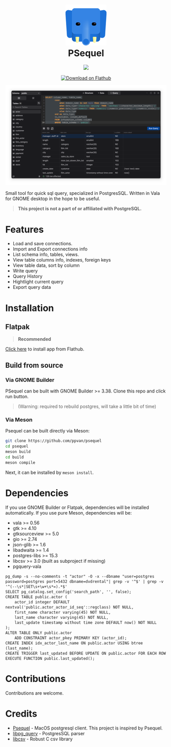 <!--
    2023 ppvan phuclaplace@gmail.com
-->
<h1 align="center">
<img
    src="data/icons/hicolor/scalable/apps/me.ppvan.psequel.svg" alt="PSequel"
    width="128"
    height="128"/><br/>
    PSequel
</h1>

<p align="center">
<a href="https://stopthemingmy.app">
    <img width="200" src="https://stopthemingmy.app/badge.svg"/>
</a>
</p>

<p align="center">
<a href="https://flathub.org/apps/me.ppvan.psequel">
    <img width="200" src="https://flathub.org/assets/badges/flathub-badge-en.png" alt="Download on Flathub">
</a>
</p>

<p align="center">
    <img alt="Screenshot" src="screenshots/screenshot.png"/>
</p>


Small tool for quick sql query, specialized in PostgresSQL. Written in Vala for GNOME desktop in the hope to be useful.

> **This project is not a part of or affiliated with PostgreSQL.**

# Features
- Load and save connections.
- Import and Export connections info
- List schema info, tables, views.
- View table columns info, indexes, foreign keys
- View table data, sort by column
- Write query
- Query History
- Hightlight current query
- Export query data

# Installation

## Flatpak
> **Recommended**

<a href="https://flathub.org/apps/me.ppvan.psequel">Click here</a> to install app from Flathub.

## Build from source
### Via GNOME Builder
PSequel can be built with GNOME Builder >= 3.38. Clone this repo and click run button.

> (Warning: required to rebuild postgres, will take a little bit of time)

### Via Meson
Psequel can be built directly via Meson:
```bash
git clone https://github.com/ppvan/psequel
cd psequel
meson build
cd build
meson compile
```
Next, it can be installed by `meson install`.

# Dependencies
If you use GNOME Builder or Flatpak, dependencies will be installed automatically. If you use pure Meson, dependencies will be:
- vala >= 0.56
- gtk >= 4.10
- gtksourceview >= 5.0
- gio >= 2.74
- json-glib >= 1.6
- libadwaita >= 1.4
- postgres-libs >= 15.3
- libcsv >= 3.0 (built as subproject if missing)
- pgquery-vala

```
pg_dump -s --no-comments -t "actor" -O -x --dbname "user=postgres password=postgres port=5432 dbname=dvdrental"| grep -v '^$' | grep -v '^(--\s*|SET\s+\w+\s*=).*$'
SELECT pg_catalog.set_config('search_path', '', false);
CREATE TABLE public.actor (
    actor_id integer DEFAULT nextval('public.actor_actor_id_seq'::regclass) NOT NULL,
    first_name character varying(45) NOT NULL,
    last_name character varying(45) NOT NULL,
    last_update timestamp without time zone DEFAULT now() NOT NULL
);
ALTER TABLE ONLY public.actor
    ADD CONSTRAINT actor_pkey PRIMARY KEY (actor_id);
CREATE INDEX idx_actor_last_name ON public.actor USING btree (last_name);
CREATE TRIGGER last_updated BEFORE UPDATE ON public.actor FOR EACH ROW EXECUTE FUNCTION public.last_updated();

```


# Contributions
Contributions are welcome.

# Credits

- [Psequel](https://psequel.com/) - MacOS postgresql client. This project is inspired by Psequel.
- [libpg_query](https://github.com/pganalyze/libpg_query) - PostgresSQL parser
- [libcsv](https://github.com/rgamble/libcsv) - Robust C csv library